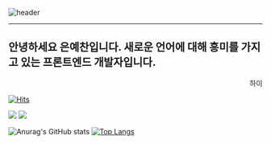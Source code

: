 ![header](https://capsule-render.vercel.app/api?type=waving&color=auto&height=300&section=header&text=Yechan's%20Github&fontSize=90)

____________________________________________________________________________________________________________________________________________________________
## 안녕하세요 은예찬입니다. 새로운 언어에 대해 흥미를 가지고 있는 프론트엔드 개발자입니다.

<div align="end">
 하이
</div>

[![Hits](https://hits.seeyoufarm.com/api/count/incr/badge.svg?url=https%3A%2F%2Fgithub.com%2Feunyechan&count_bg=%23276FC6&title_bg=%235F68CA&icon=googlekeep.svg&icon_color=%23F5EBEB&title=hits&edge_flat=false)](https://hits.seeyoufarm.com)



<img src="https://img.shields.io/badge/TypeScript-3178C6?style=flat&logo=TypeScript&logoColor=white"/> 
<img src="https://img.shields.io/badge/React-61DAFB?style=flat&logo=React&logoColor=white"/>




![Anurag's GitHub stats](https://github-readme-stats.vercel.app/api?username=eunyechan&show_icons=true&theme=dracula)
[![Top Langs](https://github-readme-stats.vercel.app/api/top-langs/?username=eunyechan&layout=compact)](https://github.com/eunyechan/github-readme-stats)
